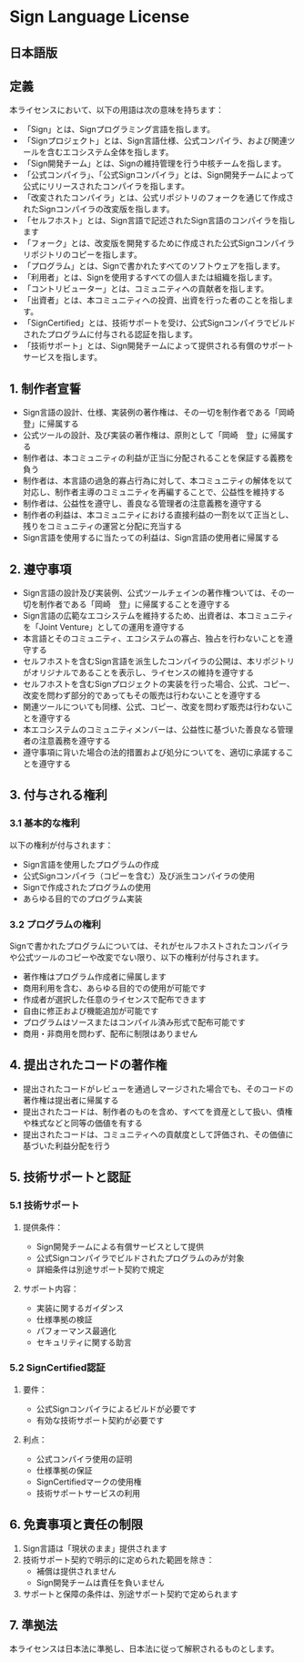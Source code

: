 # Sign Language License

## 日本語版

## 定義

本ライセンスにおいて、以下の用語は次の意味を持ちます：

- 「Sign」とは、Signプログラミング言語を指します。
- 「Signプロジェクト」とは、Sign言語仕様、公式コンパイラ、および関連ツールを含むエコシステム全体を指します。
- 「Sign開発チーム」とは、Signの維持管理を行う中核チームを指します。
- 「公式コンパイラ」、「公式Signコンパイラ」とは、Sign開発チームによって公式にリリースされたコンパイラを指します。
- 「改変されたコンパイラ」とは、公式リポジトリのフォークを通じて作成されたSignコンパイラの改変版を指します。
- 「セルフホスト」とは、Sign言語で記述されたSign言語のコンパイラを指します
- 「フォーク」とは、改変版を開発するために作成された公式Signコンパイラリポジトリのコピーを指します。
- 「プログラム」とは、Signで書かれたすべてのソフトウェアを指します。
- 「利用者」とは、Signを使用するすべての個人または組織を指します。
- 「コントリビューター」とは、コミュニティへの貢献者を指します。
- 「出資者」とは、本コミュニティへの投資、出資を行った者のことを指します。
- 「SignCertified」とは、技術サポートを受け、公式Signコンパイラでビルドされたプログラムに付与される認証を指します。
- 「技術サポート」とは、Sign開発チームによって提供される有償のサポートサービスを指します。

## 1. 制作者宣誓
- Sign言語の設計、仕様、実装例の著作権は、その一切を制作者である「岡崎　登」に帰属する
- 公式ツールの設計、及び実装の著作権は、原則として「岡崎　登」に帰属する
- 制作者は、本コミュニティの利益が正当に分配されることを保証する義務を負う
- 制作者は、本言語の過急的寡占行為に対して、本コミュニティの解体を以て対応し、制作者主導のコミュニティを再編することで、公益性を維持する
- 制作者は、公益性を遵守し、善良なる管理者の注意義務を遵守する
- 制作者の利益は、本コミュニティにおける直接利益の一割を以て正当とし、残りをコミュニティの運営と分配に充当する
- Sign言語を使用するに当たっての利益は、Sign言語の使用者に帰属する

## 2. 遵守事項
- Sign言語の設計及び実装例、公式ツールチェインの著作権ついては、その一切を制作者である「岡崎　登」に帰属することを遵守する
- Sign言語の広範なエコシステムを維持するため、出資者は、本コミュニティを「Joint Venture」としての運用を遵守する
- 本言語とそのコミュニティ、エコシステムの寡占、独占を行わないことを遵守する
- セルフホストを含むSign言語を派生したコンパイラの公開は、本リポジトリがオリジナルであることを表示し、ライセンスの維持を遵守する
- セルフホストを含むSignプロジェクトの実装を行った場合、公式、コピー、改変を問わず部分的であってもその販売は行わないことを遵守する
- 関連ツールについても同様、公式、コピー、改変を問わず販売は行わないことを遵守する
- 本エコシステムのコミュニティメンバーは、公益性に基づいた善良なる管理者の注意義務を遵守する
- 遵守事項に背いた場合の法的措置および処分についてを、適切に承諾することを遵守する

## 3. 付与される権利

### 3.1 基本的な権利
以下の権利が付与されます：
- Sign言語を使用したプログラムの作成
- 公式Signコンパイラ（コピーを含む）及び派生コンパイラの使用
- Signで作成されたプログラムの使用
- あらゆる目的でのプログラム実装

### 3.2 プログラムの権利
Signで書かれたプログラムについては、それがセルフホストされたコンパイラや公式ツールのコピーや改変でない限り、以下の権利が付与されます。
- 著作権はプログラム作成者に帰属します
- 商用利用を含む、あらゆる目的での使用が可能です
- 作成者が選択した任意のライセンスで配布できます
- 自由に修正および機能追加が可能です
- プログラムはソースまたはコンパイル済み形式で配布可能です
- 商用・非商用を問わず、配布に制限はありません

## 4. 提出されたコードの著作権
- 提出されたコードがレビューを通過しマージされた場合でも、そのコードの著作権は提出者に帰属する
- 提出されたコードは、制作者のものを含め、すべてを資産として扱い、債権や株式などと同等の価値を有する
- 提出されたコードは、コミュニティへの貢献度として評価され、その価値に基づいた利益分配を行う

## 5. 技術サポートと認証

### 5.1 技術サポート
1. 提供条件：
   - Sign開発チームによる有償サービスとして提供
   - 公式Signコンパイラでビルドされたプログラムのみが対象
   - 詳細条件は別途サポート契約で規定

2. サポート内容：
   - 実装に関するガイダンス
   - 仕様準拠の検証
   - パフォーマンス最適化
   - セキュリティに関する助言

### 5.2 SignCertified認証
1. 要件：
   - 公式Signコンパイラによるビルドが必要です
   - 有効な技術サポート契約が必要です

2. 利点：
   - 公式コンパイラ使用の証明
   - 仕様準拠の保証
   - SignCertifiedマークの使用権
   - 技術サポートサービスの利用

## 6. 免責事項と責任の制限

1. Sign言語は「現状のまま」提供されます
2. 技術サポート契約で明示的に定められた範囲を除き：
   - 補償は提供されません
   - Sign開発チームは責任を負いません
3. サポートと保障の条件は、別途サポート契約で定められます

## 7. 準拠法

本ライセンスは日本法に準拠し、日本法に従って解釈されるものとします。
